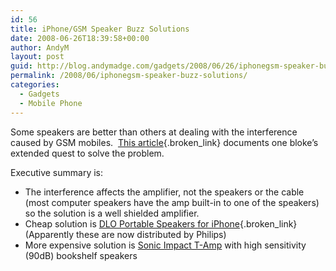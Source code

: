 ```yaml
---
id: 56
title: iPhone/GSM Speaker Buzz Solutions
date: 2008-06-26T18:39:58+00:00
author: AndyM
layout: post
guid: http://blog.andymadge.com/gadgets/2008/06/26/iphonegsm-speaker-buzz-solutions/
permalink: /2008/06/iphonegsm-speaker-buzz-solutions/
categories:
  - Gadgets
  - Mobile Phone
---
```

Some speakers are better than others at dealing with the interference caused by GSM mobiles.  [This article](http://9to5mac.com/iPhone_GSM_Buzz4_solved){.broken_link} documents one bloke&#8217;s extended quest to solve the problem.

Executive summary is:

  * The interference affects the amplifier, not the speakers or the cable (most computer speakers have the amp built-in to one of the speakers) so the solution is a well shielded amplifier.
  * Cheap solution is [DLO Portable Speakers <span class="style3">for iPhone</span>](http://www.dlo.com/Products/PortSpeakers_iPhone_Prod.tpl){.broken_link} (Apparently these are now distributed by Philips)
  * More expensive solution is [Sonic Impact T-Amp](http://www.amazon.co.uk/Sonic-Impact-Portable-T-Amp-Gen/dp/B000WCBKLE/ref=sr_1_1?ie=UTF8&s=electronics&qid=1214505419&sr=8-1) with high sensitivity (90dB) bookshelf speakers